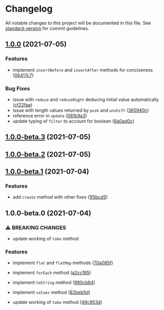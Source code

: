 # Changelog

All notable changes to this project will be documented in this file. See [standard-version](https://github.com/conventional-changelog/standard-version) for commit guidelines.

## [1.0.0](https://github.com/samrith-s/arrayx/compare/v1.0.0-beta.3...v1.0.0) (2021-07-05)


### Features

* implement `insertBefore` and `insertAfter` methods for conciseness ([06417c7](https://github.com/samrith-s/arrayx/commit/06417c77d9da459027fbb08da5f5b36c71e84a1f))


### Bug Fixes

* issue with `reduce` and `reduceRight` deducing initial value automatically ([cf22faa](https://github.com/samrith-s/arrayx/commit/cf22faac7f41319a7a79de577a808877f1cab522))
* issue with length values returned by `push` and `unshift` ([365940c](https://github.com/samrith-s/arrayx/commit/365940c0e2b2ce2eb9413b610dafc8265c5e98e2))
* reference error in `update` ([081b9a3](https://github.com/samrith-s/arrayx/commit/081b9a3e8151457f794d38e86a512b5c016e71dd))
* update typing of `filter` to account for boolean ([6a0ad0c](https://github.com/samrith-s/arrayx/commit/6a0ad0c93da7cbfde3d7f728dcaafac6c947547e))

## [1.0.0-beta.3](https://github.com/samrith-s/arrayx/compare/v1.0.0-beta.2...v1.0.0-beta.3) (2021-07-05)

## [1.0.0-beta.2](https://github.com/samrith-s/arrayx/compare/v1.0.0-beta.1...v1.0.0-beta.2) (2021-07-05)

## [1.0.0-beta.1](https://github.com/samrith-s/arrayx/compare/v1.0.0-beta.0...v1.0.0-beta.1) (2021-07-04)


### Features

* add `create` method with other fixes ([1f5bcd5](https://github.com/samrith-s/arrayx/commit/1f5bcd5a793c2d1012ca126f0b6ea52c86f459a5))

## 1.0.0-beta.0 (2021-07-04)


### ⚠ BREAKING CHANGES

* update working of `take` method

### Features

* implement `flat` and `flatMap` methods ([70a085f](https://github.com/samrith-s/arrayx/commit/70a085fdeb4db277c67802eea529ce7e44ca4a8b))
* implement `forEach` method ([a2cc185](https://github.com/samrith-s/arrayx/commit/a2cc1857d0cd7f21ff77b36d05378e0ef520d88b))
* implement `toString` method ([990cb64](https://github.com/samrith-s/arrayx/commit/990cb6437e65473136e7cb064f8b44a6b53bab78))
* implement `values` method ([82beb5d](https://github.com/samrith-s/arrayx/commit/82beb5ddad9add5c865f8f42d45e8015dd770a33))


* update working of `take` method ([49c953d](https://github.com/samrith-s/arrayx/commit/49c953d92e59496656397b073d6d0e68a49e5530))
